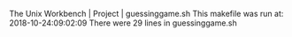 The Unix Workbench | Project | guessinggame.sh
This makefile was run at: 2018-10-24:09:02:09
There were 29 lines in guessinggame.sh
